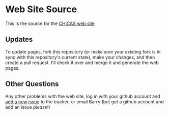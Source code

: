 # Web Site Source

This is the source for the [CHICAS web site](http://chicas-lancaster.github.io/index.html)

## Updates

To update pages, fork this repository (or make sure your existing fork is in sync with this
repository's current state), make your changes, and then create a pull request. I'll check
it over and merge it and generate the web pages.

## Other Questions

Any other problems with the web site, log in with your github account
and [add a new issue](https://github.com/chicas-lancaster/websource/issues) to the
tracker, or email Barry (but get a github account and add an issue *please*!)




